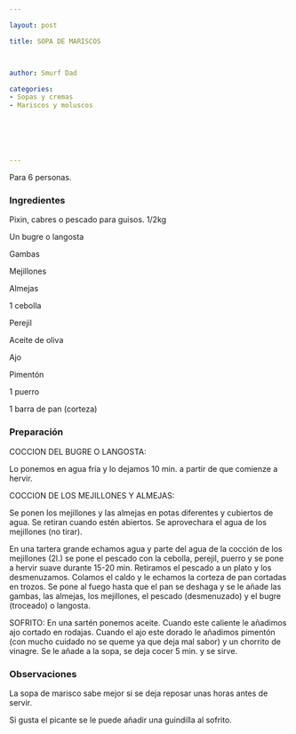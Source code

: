 ```yaml
---

layout: post

title: SOPA DE MARISCOS



author: Smurf Dad

categories:
- Sopas y cremas
- Mariscos y moluscos






---
```


Para 6 personas.

<h3>Ingredientes</h3>

Pixin, cabres o pescado para guisos. 1/2kg

Un bugre o langosta

Gambas

Mejillones

Almejas

1 cebolla

Perejil

Aceite de oliva

Ajo

Pimentón

1 puerro

1 barra de pan (corteza)

<h3>Preparación</h3>

COCCION DEL BUGRE O LANGOSTA:

Lo ponemos en agua fría y lo dejamos 10 min. a partir de que comienze a hervir.

COCCION DE LOS MEJILLONES Y ALMEJAS:

Se ponen los mejillones y las almejas en potas diferentes y cubiertos de agua. Se retiran cuando estén abiertos. Se aprovechara el agua de los mejillones (no tirar).

En una tartera grande echamos agua y parte del agua de la cocción de los mejillones (2l.) se pone el pescado con la cebolla, perejil, puerro y se pone a hervir suave durante 15-20 min. Retiramos el pescado a un plato y los desmenuzamos. Colamos el caldo y le echamos la corteza de pan cortadas en trozos. Se pone al fuego hasta que el pan se deshaga y se le añade las gambas, las almejas, los mejillones, el pescado (desmenuzado) y el bugre (troceado) o langosta.

SOFRITO: En una sartén ponemos aceite. Cuando este caliente le añadimos ajo cortado en rodajas. Cuando el ajo este dorado le añadimos pimentón (con mucho cuidado no se queme ya que deja mal sabor) y un chorrito de vinagre. Se le añade a la sopa, se deja cocer 5 min. y se sirve.

<h3>Observaciones</h3>

La sopa de marisco sabe mejor si se deja reposar unas horas antes de servir.

Si gusta el picante se le puede añadir una guindilla al sofrito.

